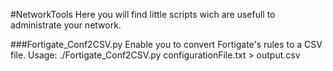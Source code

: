 #NetworkTools
Here you will find little scripts wich are usefull to administrate your network.

###Fortigate_Conf2CSV.py
Enable you to convert Fortigate's rules to a CSV file.
Usage: ./Fortigate_Conf2CSV.py configurationFile.txt > output.csv
